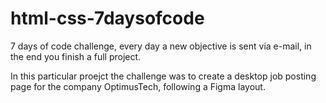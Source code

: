 # html-css-7daysofcode

7 days of code challenge, every day a new objective is sent via e-mail, in the end you finish a full project.

In this particular proejct the challenge was to create a desktop job posting page for the company OptimusTech, following a Figma layout.
